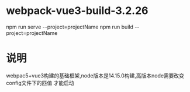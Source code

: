 # webpack-vue3-build-3.2.26
npm run serve --project=projectName
npm run build --project=projectName

# 说明

webpac5+vue3构建的基础框架,node版本是14.15.0构建,高版本node需要改变config文件下的匹值
才能启动

